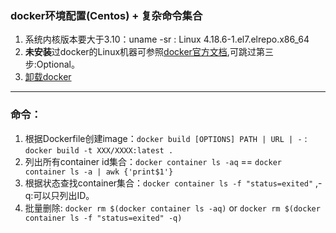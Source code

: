 ### docker环境配置(Centos) + 复杂命令集合
1. 系统内核版本要大于3.10：uname -sr : Linux 4.18.6-1.el7.elrepo.x86_64 </br>
2. **未安装**过docker的Linux机器可参照[docker官方文档](https://docs.docker.com/install/linux/docker-ce/centos/#install-docker-ce-1),可跳过第三步:Optional。</br>
3. [卸载docker](https://my.oschina.net/lwenhao/blog/1617108)
---
### 命令：
1. 根据Dockerfile创建image：`docker build [OPTIONS] PATH | URL | -` : `docker build -t XXX/XXXX:latest . `
2. 列出所有container id集合：`docker container ls -aq` == `docker container ls -a | awk {'print$1'}`
3. 根据状态查找container集合：`docker container ls -f "status=exited"` ,-q:可以只列出ID。
4. 批量删除: `docker rm $(docker container ls -aq)` or `docker rm $(docker container ls -f "status=exited" -q)`

